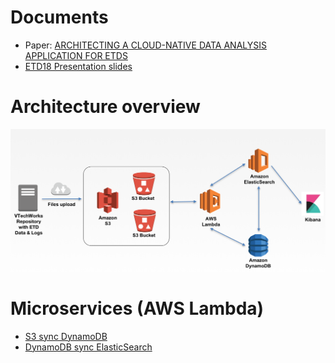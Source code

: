 # Documents
* Paper: [ARCHITECTING A CLOUD-NATIVE DATA ANALYSIS APPLICATION FOR ETDS](paper/ETD18_extended_abstract.v2.pdf)
* [ETD18 Presentation slides](presentation/)

# Architecture overview

![Architecture overview](img/architecture.png)

# Microservices (AWS Lambda)  
* [S3 sync DynamoDB](microservice/s3todb)
* [DynamoDB sync ElasticSearch](microservice/dbtoes)



